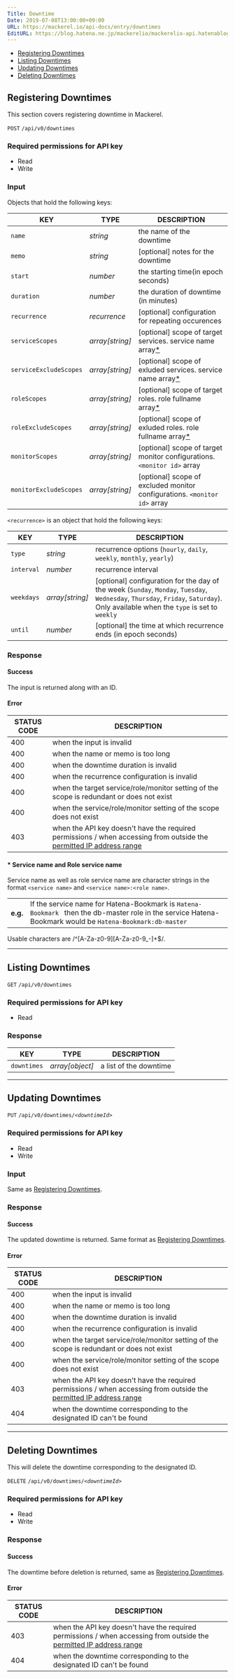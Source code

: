 ```yaml
---
Title: Downtime
Date: 2019-07-08T13:00:00+09:00
URL: https://mackerel.io/api-docs/entry/downtimes
EditURL: https://blog.hatena.ne.jp/mackerelio/mackerelio-api.hatenablog.mackerel.io/atom/entry/
---
```


<ul class="internal-nav">
  <li><a href="#create">Registering Downtimes</a></li>
  <li><a href="#list">Listing Downtimes</a></li>
  <li><a href="#update">Updating Downtimes</a></li>
  <li><a href="#delete">Deleting Downtimes</a></li>
</ul>


<h2 id="create">Registering Downtimes</h2>

This section covers registering downtime in Mackerel.

<p class="type-post">
  <code>POST</code>
  <code>/api/v0/downtimes</code>
</p>

### Required permissions for API key
<ul class="api-key">
  <li class="label-read">Read</li>
  <li class="label-write">Write</li>
</ul>

### Input
Objects that hold the following keys:

| KEY | TYPE | DESCRIPTION |
| --- | ---- | ----------- |
| `name` | *string* | the name of the downtime |
| `memo` | *string* | [optional] notes for the downtime |
| `start` | *number* | the starting time(in epoch seconds) |
| `duration` | *number* | the duration of downtime (in minutes) |
| `recurrence` | *recurrence* | [optional] configuration for repeating occurences |
| `serviceScopes` | *array[string]* | [optional] scope of target services. service name array[*](#service-name-and-role-fullname) |
| `serviceExcludeScopes` | *array[string]* | [optional] scope of exluded services. service name array[*](#service-name-and-role-fullname) |
| `roleScopes` | *array[string]* | [optional] scope of target roles. role fullname array[*](#service-name-and-role-fullname) |
| `roleExcludeScopes` | *array[string]* | [optional] scope of exluded roles. role fullname array[*](#service-name-and-role-fullname) |
| `monitorScopes` | *array[string]* | [optional] scope of target monitor configurations. `<monitor id>` array |
| `monitorExcludeScopes` | *array[string]* | [optional] scope of excluded monitor configurations. `<monitor id>` array |

`<recurrence>` is an object that hold the following keys:

| KEY | TYPE | DESCRIPTION |
| --- | ---- | ----------- |
| `type` | *string* | recurrence options (`hourly`, `daily`, `weekly`, `monthly`, `yearly`) |
| `interval` | *number* | recurrence interval |
| `weekdays` | *array[string]* | [optional] configuration for the day of the week (`Sunday`, `Monday`, `Tuesday`, `Wednesday`, `Thursday`, `Friday`, `Saturday`). Only available when the `type` is set to `weekly` |
| `until` | *number* | [optional] the time at which recurrence ends (in epoch seconds) |

### Response
#### Success
The input is returned along with an ID.

#### Error
<table class="default api-error-table">
  <thead>
    <tr>
      <th class="status-code">STATUS CODE</th>
      <th class="description">DESCRIPTION</th>
    </tr>
  </thead>
  <tbody>
    <tr>
      <td>400</td>
      <td>when the input is invalid</td>
    </tr>
    <tr>
      <td>400</td>
      <td>when the name or memo is too long</td>
    </tr>
    <tr>
      <td>400</td>
      <td>when the downtime duration is invalid</td>
    </tr>
    <tr>
      <td>400</td>
      <td>when the recurrence configuration is invalid</td>
    </tr>
    <tr>
      <td>400</td>
      <td>when the target service/role/monitor setting of the scope is redundant or does not exist</td>
    </tr>
    <tr>
      <td>400</td>
      <td>when the service/role/monitor setting of the scope does not exist</td>
    </tr>
    <tr>
      <td>403</td>
      <td>when the API key doesn't have the required permissions / when accessing from outside the <a href="https://mackerel.io/docs/entry/faq/organization/ip-restriction" target="_blank">permitted IP address range</a></td>
    </tr>
  </tbody>
</table>

<h4 id="service-name-and-role-fullname">* Service name and Role service name</h4>

Service name as well as role service name are character strings in the format `<service name>` and `<service name>:<role name>`.

<table class="eg-table">
  <tbody>
  <tr>
    <th>e.g.</th>
    <td>If the service name for Hatena-Bookmark is <code>Hatena-Bookmark </code> then the db-master role in the service Hatena-Bookmark would be <code>Hatena-Bookmark:db-master</code> </td>
    </tr>
  </tbody>
</table>

Usable characters are /^[A-Za-z0-9][A-Za-z0-9_-]+$/.

----------------------------------------------

<h2 id="list">Listing Downtimes</h2>
<p class="type-get">
  <code>GET</code>
  <code>/api/v0/downtimes</code>
</p>

### Required permissions for API key
<ul class="api-key">
  <li class="label-read">Read</li>
</ul>

### Response
| KEY         | TYPE            | DESCRIPTION             |
| ----------- | --------------- | ----------------------- |
| `downtimes` | *array[object]* | a list of the downtime |


----------------------------------------------

<h2 id="update">Updating Downtimes</h2>
<p class="type-put">
  <code>PUT</code>
  <code>/api/v0/downtimes/<em>&lt;downtimeId&gt;</em></code>
</p>

### Required permissions for API key
<ul class="api-key">
  <li class="label-read">Read</li>
  <li class="label-write">Write</li>
</ul>

### Input
Same as [Registering Downtimes](#create).

### Response
#### Success
The updated downtime is returned. Same format as [Registering Downtimes](#create).

#### Error

<table class="default api-error-table">
  <thead>
    <tr>
      <th class="status-code">STATUS CODE</th>
      <th class="description">DESCRIPTION</th>
    </tr>
  </thead>
  <tbody>
    <tr>
      <td>400</td>
      <td>when the input is invalid</td>
    </tr>
    <tr>
      <td>400</td>
      <td>when the name or memo is too long</td>
    </tr>
    <tr>
      <td>400</td>
      <td>when the downtime duration is invalid</td>
    </tr>
    <tr>
      <td>400</td>
      <td>when the recurrence configuration is invalid</td>
    </tr>
    <tr>
      <td>400</td>
      <td>when the target service/role/monitor setting of the scope is redundant or does not exist</td>
    </tr>
    <tr>
      <td>400</td>
      <td>when the service/role/monitor setting of the scope does not exist</td>
    </tr>
    <tr>
      <td>403</td>
      <td>when the API key doesn't have the required permissions / when accessing from outside the <a href="https://mackerel.io/docs/entry/faq/organization/ip-restriction" target="_blank">permitted IP address range</a></td>
    </tr>
    <tr>
      <td>404</td>
      <td>when the downtime corresponding to the designated ID can't be found</td>
    </tr>
  </tbody>
</table>

----------------------------------------------

<h2 id="delete">Deleting Downtimes</h2>

This will delete the downtime corresponding to the designated ID.

<p class="type-delete">
  <code>DELETE</code>
  <code>/api/v0/downtimes/<em>&lt;downtimeId&gt;</em></code>
</p>

### Required permissions for API key
<ul class="api-key">
  <li class="label-read">Read</li>
  <li class="label-write">Write</li>
</ul>

### Response
#### Success
The downtime before deletion is returned, same as [Registering Downtimes](#create).

#### Error

<table class="default api-error-table">
  <thead>
    <tr>
      <th class="status-code">STATUS CODE</th>
      <th class="description">DESCRIPTION</th>
    </tr>
  </thead>
  <tbody>
    <tr>
      <td>403</td>
      <td>when the API key doesn't have the required permissions / when accessing from outside the <a href="https://mackerel.io/docs/entry/faq/organization/ip-restriction" target="_blank">permitted IP address range</a></td>
    </tr>
    <tr>
      <td>404</td>
      <td>when the downtime corresponding to the designated ID can't be found</td>
    </tr>
  </tbody>
</table>
